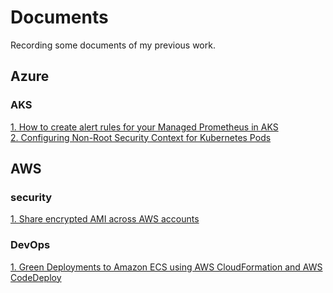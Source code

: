 # Documents
Recording some documents of my previous work.

## Azure
### AKS
<a href="./Azure/AKS-maintaince/Create-alert-rules.md">1. How to create alert rules for your Managed Prometheus in AKS</a> <br/>
<a href="./Azure/AKS-maintaince/Configuring Non-Root Security Context for Kubernetes Pods.md">2. Configuring Non-Root Security Context for Kubernetes Pods</a>

## AWS
### security
<a href="./AWS/AWS-security/Share encrypted AMI across AWS accounts.md">1. Share encrypted AMI across AWS accounts</a>
### DevOps
<a href="./AWS/AWS-DevOps/Green Deployments to Amazon ECS using AWS CloudFormation and AWS CodeDeploy.md">1. Green Deployments to Amazon ECS using AWS CloudFormation and AWS CodeDeploy</a>

